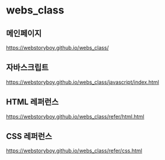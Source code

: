 # webs_class

## 메인페이지
https://webstoryboy.github.io/webs_class/

## 자바스크립트
https://webstoryboy.github.io/webs_class/javascript/index.html

## HTML 레퍼런스
https://webstoryboy.github.io/webs_class/refer/html.html

## CSS 레퍼런스
https://webstoryboy.github.io/webs_class/refer/css.html


